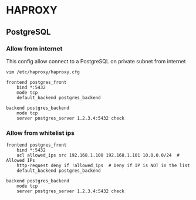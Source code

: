 # HAPROXY

## PostgreSQL
### Allow from internet
This config allow connect to a PostgreSQL on private subnet from internet
```
vim /etc/haproxy/haproxy.cfg
```
```
frontend postgres_front
    bind *:5432
    mode tcp
    default_backend postgres_backend

backend postgres_backend
    mode tcp
    server postgres_server 1.2.3.4:5432 check
```

### Allow from whitelist ips
```
frontend postgres_front
    bind *:5432
    acl allowed_ips src 192.168.1.100 192.168.1.101 10.0.0.0/24  # Allowed IPs
    http-request deny if !allowed_ips  # Deny if IP is NOT in the list
    default_backend postgres_backend

backend postgres_backend
    mode tcp
    server postgres_server 1.2.3.4:5432 check
```
